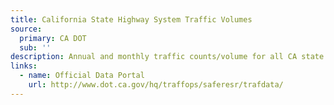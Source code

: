 ```yaml
---
title: California State Highway System Traffic Volumes
source:
  primary: CA DOT
  sub: ''
description: Annual and monthly traffic counts/volume for all CA state highways.
links:
  - name: Official Data Portal
    url: http://www.dot.ca.gov/hq/traffops/saferesr/trafdata/
---
```

